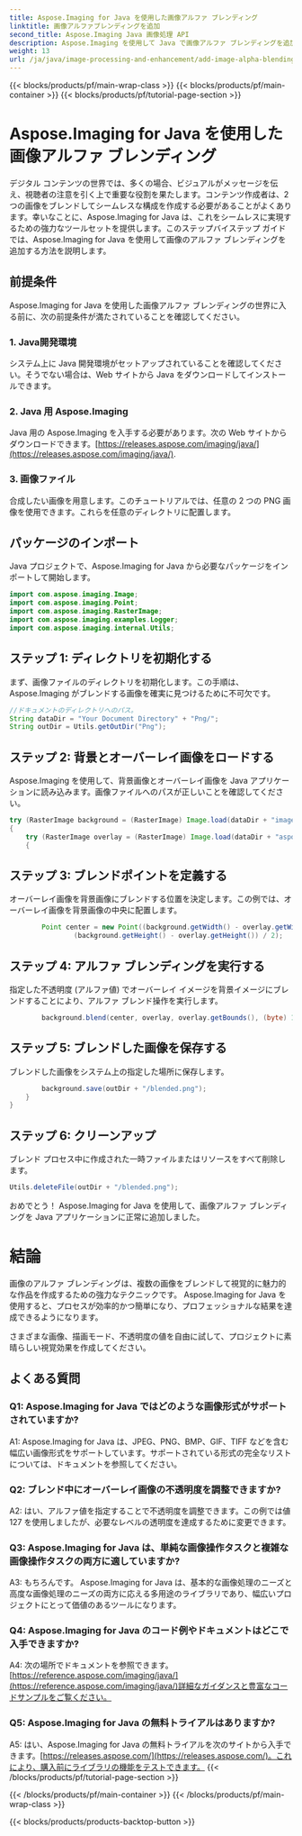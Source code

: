 ```yaml
---
title: Aspose.Imaging for Java を使用した画像アルファ ブレンディング
linktitle: 画像アルファブレンディングを追加
second_title: Aspose.Imaging Java 画像処理 API
description: Aspose.Imaging を使用して Java で画像アルファ ブレンディングを追加する方法を学びます。ステップバイステップのガイダンスに従って、素晴らしい視覚効果を作成します。
weight: 13
url: /ja/java/image-processing-and-enhancement/add-image-alpha-blending/
---
```


{{< blocks/products/pf/main-wrap-class >}}
{{< blocks/products/pf/main-container >}}
{{< blocks/products/pf/tutorial-page-section >}}

# Aspose.Imaging for Java を使用した画像アルファ ブレンディング

デジタル コンテンツの世界では、多くの場合、ビジュアルがメッセージを伝え、視聴者の注意を引く上で重要な役割を果たします。コンテンツ作成者は、2 つの画像をブレンドしてシームレスな構成を作成する必要があることがよくあります。幸いなことに、Aspose.Imaging for Java は、これをシームレスに実現するための強力なツールセットを提供します。このステップバイステップ ガイドでは、Aspose.Imaging for Java を使用して画像のアルファ ブレンディングを追加する方法を説明します。

## 前提条件

Aspose.Imaging for Java を使用した画像アルファ ブレンディングの世界に入る前に、次の前提条件が満たされていることを確認してください。

### 1. Java開発環境
システム上に Java 開発環境がセットアップされていることを確認してください。そうでない場合は、Web サイトから Java をダウンロードしてインストールできます。

### 2. Java 用 Aspose.Imaging
Java 用の Aspose.Imaging を入手する必要があります。次の Web サイトからダウンロードできます。[https://releases.aspose.com/imaging/java/](https://releases.aspose.com/imaging/java/).

### 3. 画像ファイル
合成したい画像を用意します。このチュートリアルでは、任意の 2 つの PNG 画像を使用できます。これらを任意のディレクトリに配置します。

## パッケージのインポート

Java プロジェクトで、Aspose.Imaging for Java から必要なパッケージをインポートして開始します。

```java
import com.aspose.imaging.Image;
import com.aspose.imaging.Point;
import com.aspose.imaging.RasterImage;
import com.aspose.imaging.examples.Logger;
import com.aspose.imaging.internal.Utils;
```

## ステップ 1: ディレクトリを初期化する

まず、画像ファイルのディレクトリを初期化します。この手順は、Aspose.Imaging がブレンドする画像を確実に見つけるために不可欠です。

```java
//ドキュメントのディレクトリへのパス。
String dataDir = "Your Document Directory" + "Png/";
String outDir = Utils.getOutDir("Png");
```

## ステップ 2: 背景とオーバーレイ画像をロードする

Aspose.Imaging を使用して、背景画像とオーバーレイ画像を Java アプリケーションに読み込みます。画像ファイルへのパスが正しいことを確認してください。

```java
try (RasterImage background = (RasterImage) Image.load(dataDir + "image0.png"))
{
    try (RasterImage overlay = (RasterImage) Image.load(dataDir + "aspose_logo.png"))
    {
```

## ステップ 3: ブレンドポイントを定義する

オーバーレイ画像を背景画像にブレンドする位置を決定します。この例では、オーバーレイ画像を背景画像の中央に配置します。

```java
        Point center = new Point((background.getWidth() - overlay.getWidth()) / 2,
                (background.getHeight() - overlay.getHeight()) / 2);
```

## ステップ 4: アルファ ブレンディングを実行する

指定した不透明度 (アルファ値) でオーバーレイ イメージを背景イメージにブレンドすることにより、アルファ ブレンド操作を実行します。

```java
        background.blend(center, overlay, overlay.getBounds(), (byte) 127);
```

## ステップ 5: ブレンドした画像を保存する

ブレンドした画像をシステム上の指定した場所に保存します。

```java
        background.save(outDir + "/blended.png");
    }
}
```

## ステップ 6: クリーンアップ

ブレンド プロセス中に作成された一時ファイルまたはリソースをすべて削除します。

```java
Utils.deleteFile(outDir + "/blended.png");
```

おめでとう！ Aspose.Imaging for Java を使用して、画像アルファ ブレンディングを Java アプリケーションに正常に追加しました。

# 結論

画像のアルファ ブレンディングは、複数の画像をブレンドして視覚的に魅力的な作品を作成するための強力なテクニックです。 Aspose.Imaging for Java を使用すると、プロセスが効率的かつ簡単になり、プロフェッショナルな結果を達成できるようになります。

さまざまな画像、描画モード、不透明度の値を自由に試して、プロジェクトに素晴らしい視覚効果を作成してください。

## よくある質問

### Q1: Aspose.Imaging for Java ではどのような画像形式がサポートされていますか?

A1: Aspose.Imaging for Java は、JPEG、PNG、BMP、GIF、TIFF などを含む幅広い画像形式をサポートしています。サポートされている形式の完全なリストについては、ドキュメントを参照してください。

### Q2: ブレンド中にオーバーレイ画像の不透明度を調整できますか?

A2: はい、アルファ値を指定することで不透明度を調整できます。この例では値 127 を使用しましたが、必要なレベルの透明度を達成するために変更できます。

### Q3: Aspose.Imaging for Java は、単純な画像操作タスクと複雑な画像操作タスクの両方に適していますか?

A3: もちろんです。 Aspose.Imaging for Java は、基本的な画像処理のニーズと高度な画像処理のニーズの両方に応える多用途のライブラリであり、幅広いプロジェクトにとって価値のあるツールになります。

### Q4: Aspose.Imaging for Java のコード例やドキュメントはどこで入手できますか?

 A4: 次の場所でドキュメントを参照できます。[https://reference.aspose.com/imaging/java/](https://reference.aspose.com/imaging/java/)詳細なガイダンスと豊富なコードサンプルをご覧ください。

### Q5: Aspose.Imaging for Java の無料トライアルはありますか?

 A5: はい、Aspose.Imaging for Java の無料トライアルを次のサイトから入手できます。[https://releases.aspose.com/](https://releases.aspose.com/)。これにより、購入前にライブラリの機能をテストできます。
{{< /blocks/products/pf/tutorial-page-section >}}

{{< /blocks/products/pf/main-container >}}
{{< /blocks/products/pf/main-wrap-class >}}

{{< blocks/products/products-backtop-button >}}
